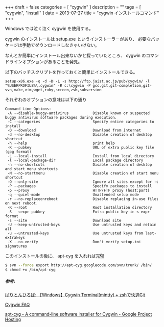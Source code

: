 +++
draft = false
categories = [ "cygwin" ]
description = ""
tags = [ "cygwin", "install" ]
date = 2013-07-27
title = "cygwin インストールコマンド"
+++

Windows では泣く泣く cygwin を使用する。

cygwin のインストールは setup.exe というインストーラーがあり、
必要なパッケージは手動でダウンロードしなきゃいけない。

なんとか簡単にインストール出来ないかと探っていたところ、 cygwin
のコマンドラインオプションがあることを発見。

以下のバッチスクリプトを作っておくと簡単にインストールできる。

```dos
setup-x86.exe -q -d -D -L -s http://ftp.jaist.ac.jp/pub/cygwin/ -l "%USERPROFILE%\.cygwin" -R c:\cygwin -P gcc,git,git-completion,git-svn,make,vim,wget,ruby,screen,zsh,subversion
```

それぞれのオプションの意味は以下の通り

```dos
Command Line Options:
 -A --disable-buggy-antivirus           Disable known or suspected buggy antivirus software packages during execution.
 -C --categories                        Specify entire categories to install
 -D --download                          Download from internet
 -d --no-desktop                        Disable creation of desktop shortcut
 -h --help                              print help
 -K --pubkey                            URL of extra public key file (gpg format)
 -L --local-install                     Install from local directory
 -l --local-package-dir                 Local package directory
 -n --no-shortcuts                      Disable creation of desktop and start menu shortcuts
 -N --no-startmenu                      Disable creation of start menu shortcut
 -O --only-site                         Ignore all sites except for -s
 -P --packages                          Specify packages to install
 -p --proxy                             HTTP/FTP proxy (host:port)
 -q --quiet-mode                        Unattended setup mode
 -r --no-replaceonreboot                Disable replacing in-use files on next reboot.
 -R --root                              Root installation directory
 -S --sexpr-pubkey                      Extra public key in s-expr format
 -s --site                              Download site
 -U --keep-untrusted-keys               Use untrusted keys and retain all
 -u --untrusted-keys                    Use untrusted keys from last-extrakeys
 -X --no-verify                         Don't verify setup.ini signatures
```

このインストールの後に、 apt-cyg を入れれば完璧

```sh
$ svn --force export http://apt-cyg.googlecode.com/svn/trunk/ /bin/
$ chmod +x /bin/apt-cyg
```

##### 参考:

[ばりとんひろば: 【Windows】Cygwin Terminal(mintty) + zshで快適Git](http://dd0125.blogspot.jp/2013/02/windows-cygwin-terminalmintty-zsh-git.html)

[Cygwin FAQ](http://cygwin.com/faq/faq.html#faq.setup.cli)

[apt-cyg - A command-line software installer for Cygwin - Google Project Hosting](http://code.google.com/p/apt-cyg/)
